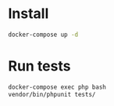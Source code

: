 
# Install

```bash
docker-compose up -d
```

# Run tests
```bash
docker-compose exec php bash
vendor/bin/phpunit tests/
```


